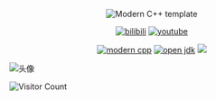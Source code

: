 <div id="title" align=center>

![Modern C++ template][github-sub-title:img]

[![bilibili](https://img.shields.io/badge/bilibili-Hello_Warden-blue)](https://space.bilibili.com/399899688?spm_id_from=333.1007.0.0)
[![youtube](https://img.shields.io/badge/video-YouTube-red)](https://www.youtube.com/@WardenHello)

[![modern cpp](https://img.shields.io/badge/code-Modern%20C++-yellow)](https://learn.microsoft.com/zh-cn/cpp/cpp/welcome-back-to-cpp-modern-cpp) 
[![open jdk](https://img.shields.io/badge/open-jdk-green)](https://learn.microsoft.com/zh-cn/java/openjdk/download)
![](https://img.shields.io/badge/爱好-二次元-white)

</div>

![头像](image/like.jpg)

![Visitor Count](https://profile-counter.glitch.me/Mq-b/count.svg)

[github-sub-title:img]: https://readme-typing-svg.herokuapp.com?font=Segoe+Script&center=true&lines=mq白.
